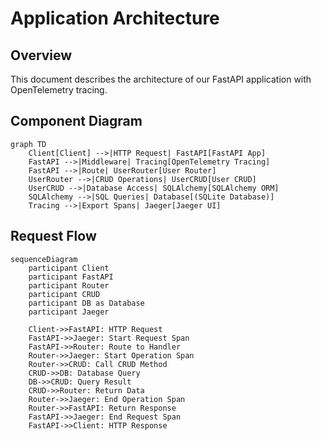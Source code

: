 # Application Architecture

## Overview

This document describes the architecture of our FastAPI application with OpenTelemetry tracing.

## Component Diagram

```mermaid
graph TD
    Client[Client] -->|HTTP Request| FastAPI[FastAPI App]
    FastAPI -->|Middleware| Tracing[OpenTelemetry Tracing]
    FastAPI -->|Route| UserRouter[User Router]
    UserRouter -->|CRUD Operations| UserCRUD[User CRUD]
    UserCRUD -->|Database Access| SQLAlchemy[SQLAlchemy ORM]
    SQLAlchemy -->|SQL Queries| Database[(SQLite Database)]
    Tracing -->|Export Spans| Jaeger[Jaeger UI]
```

## Request Flow

```mermaid
sequenceDiagram
    participant Client
    participant FastAPI
    participant Router
    participant CRUD
    participant DB as Database
    participant Jaeger
    
    Client->>FastAPI: HTTP Request
    FastAPI->>Jaeger: Start Request Span
    FastAPI->>Router: Route to Handler
    Router->>Jaeger: Start Operation Span
    Router->>CRUD: Call CRUD Method
    CRUD->>DB: Database Query
    DB->>CRUD: Query Result
    CRUD->>Router: Return Data
    Router->>Jaeger: End Operation Span
    Router->>FastAPI: Return Response
    FastAPI->>Jaeger: End Request Span
    FastAPI->>Client: HTTP Response
```
